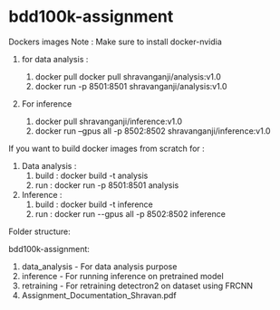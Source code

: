 # bdd100k-assignment

Dockers images
Note : Make sure to install docker-nvidia

   1. for data analysis :
      1. docker pull docker pull shravanganji/analysis:v1.0
      2. docker run -p 8501:8501 shravanganji/analysis:v1.0

   2. For inference
      1. docker pull shravanganji/inference:v1.0
      2. docker run –gpus all -p 8502:8502 shravanganji/inference:v1.0
  
If you want to build docker images from scratch for :
   1. Data analysis :
      1. build : docker build -t analysis
      2. run : docker run -p 8501:8501 analysis
   2. Inference :
      1. build : docker build -t inference
      2. run : docker run --gpus all -p 8502:8502 inference

Folder structure:

bdd100k-assignment:
   1. data_analysis - For data analysis purpose
   2. inference - For running inference on pretrained model
   3. retraining - For retraining detectron2 on dataset using FRCNN
   4. Assignment_Documentation_Shravan.pdf


   
